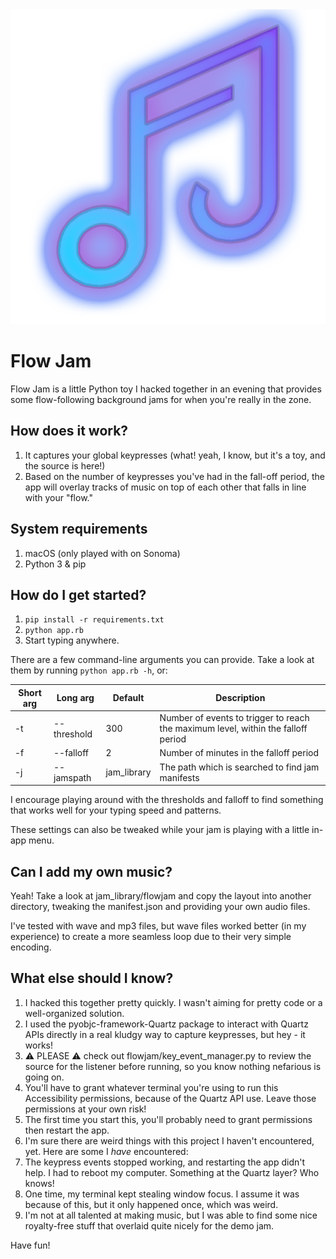 <img src="/docs/fjlogo.png" alt="Flow Jam Logo" />

# Flow Jam

Flow Jam is a little Python toy I hacked together in an evening that provides some flow-following background jams for when you're really in the zone.

## How does it work?
1. It captures your global keypresses (what! yeah, I know, but it's a toy, and the source is here!)
2. Based on the number of keypresses you've had in the fall-off period, the app will overlay tracks of music on top of each other that falls in line with your "flow."

## System requirements
1. macOS (only played with on Sonoma)
2. Python 3 & pip

## How do I get started?
1. `pip install -r requirements.txt`
2. `python app.rb`
3. Start typing anywhere.

There are a few command-line arguments you can provide. Take a look at them by running `python app.rb -h`, or:

| Short arg | Long arg    | Default     | Description                                                                       |
|-----------|-------------|-------------|-----------------------------------------------------------------------------------|
| -t        | --threshold | 300         | Number of events to trigger to reach the maximum level, within the falloff period |
| -f        | --falloff   | 2           | Number of minutes in the falloff period                                           |
| -j        | --jamspath  | jam_library | The path which is searched to find jam manifests                                  |

I encourage playing around with the thresholds and falloff to find something that works well for your typing speed and patterns.

These settings can also be tweaked while your jam is playing with a little in-app menu.

## Can I add my own music?
Yeah! Take a look at jam_library/flowjam and copy the layout into another directory, tweaking the manifest.json and providing your own audio files.

I've tested with wave and mp3 files, but wave files worked better (in my experience) to create a more seamless loop due to their very simple encoding.

## What else should I know?
1. I hacked this together pretty quickly. I wasn't aiming for pretty code or a well-organized solution.
2. I used the pyobjc-framework-Quartz package to interact with Quartz APIs directly in a real kludgy way to capture keypresses, but hey - it works!
  1. ⚠️ PLEASE ⚠️ check out flowjam/key_event_manager.py to review the source for the listener before running, so you know nothing nefarious is going on.
3. You'll have to grant whatever terminal you're using to run this Accessibility permissions, because of the Quartz API use. Leave those permissions at your own risk!
  1. The first time you start this, you'll probably need to grant permissions then restart the app.
4. I'm sure there are weird things with this project I haven't encountered, yet. Here are some I *have* encountered:
  1. The keypress events stopped working, and restarting the app didn't help. I had to reboot my computer. Something at the Quartz layer? Who knows!
  2. One time, my terminal kept stealing window focus. I assume it was because of this, but it only happened once, which was weird.
5. I'm not at all talented at making music, but I was able to find some nice royalty-free stuff that overlaid quite nicely for the demo jam.

Have fun!